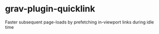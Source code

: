 # grav-plugin-quicklink
Faster subsequent page-loads by prefetching in-viewport links during idle time
